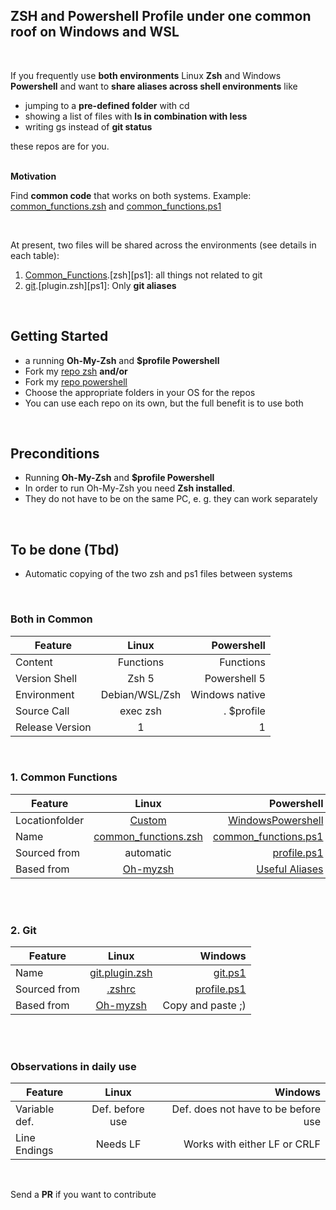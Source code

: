 ## ZSH and Powershell Profile under one common roof on Windows and WSL
&nbsp;

If you frequently use **both environments** Linux **Zsh** and Windows **Powershell** and want to **share aliases across shell environments** like 

- jumping to a **pre-defined folder** with cd
- showing a list of files with **ls in combination with less**
- writing gs instead of **git status**

 these repos are for you.  
&nbsp;
 
  **Motivation**
   
  Find **common code** that works on both systems. Example: [common_functions.zsh](https://github.com/tik9/custom/blob/master/common_functions.zsh) and [common_functions.ps1](https://github.com/tik9/prs/blob/master/common_functions.ps1)

  &nbsp;

At present, two files will be shared across the environments (see details in each table):
1. [Common_Functions](###-1.-common_functions).[zsh][ps1]: all things not related to git
2. [git](###-2.-git).[plugin.zsh][ps1]: Only **git aliases**

&nbsp;

## Getting Started

- a running **Oh-My-Zsh** and **$profile Powershell**
- Fork my [repo zsh](https://github.com/tik9/custom) **and/or**
- Fork my [repo powershell](https://github.com/tik9/prs)
- Choose the appropriate folders in your OS for the repos
- You can use each repo on its own, but the full benefit is to use both


&nbsp;

## Preconditions

- Running **Oh-My-Zsh** and **$profile Powershell**
- In order to run Oh-My-Zsh you need **Zsh installed**.
- They do not have to be on the same PC, e. g. they can work separately

&nbsp;

## To be done (Tbd)

- Automatic copying of the two zsh and ps1 files between systems

&nbsp;


### Both in Common 

| Feature| Linux |  Powershell |
|----------|:-------------:|------:|
|Content   |  Functions | Functions
| Version Shell | Zsh 5 | Powershell 5 |
| Environment | Debian/WSL/Zsh   | Windows native |
| Source Call |  exec zsh |  . $profile|
|Release Version | 1 | 1


&nbsp;
### 1. Common Functions


| Feature| Linux |  Powershell |
|----------|:-------------:|------:|
| Locationfolder | [Custom](https://github.com/tik9/custom)  | [WindowsPowershell](https://github.com/tik9/prs) |
| Name | [common_functions.zsh](https://github.com/tik9/custom/blob/master/common_functions.zsh) |[common_functions.ps1](https://github.com/tik9/prs/blob/master/common_functions.ps1)|
| Sourced from |  automatic | [profile.ps1](https://github.com/tik9/prs/blob/master/Microsoft.PowerShell_profile.ps1)|
| Based from| [Oh-myzsh](https://github.com/ohmyzsh/ohmyzsh) | [Useful Aliases](https://gist.github.com/timsneath/19867b12eee7fd5af2ba)


&nbsp;  
&nbsp;  
### 2. Git

| Feature |     Linux    |  Windows |
|----------|:-------------:|------:|
| Name | [git.plugin.zsh](https://github.com/tik9/custom/blob/master/plugins/git/git.plugin.zsh) |[git.ps1](https://github.com/tik9/prs/blob/master/git.ps1)|
| Sourced from |  [.zshrc](https://github.com/tik9/custom/blob/master/.zshrc) |  [profile.ps1](https://github.com/tik9/prs/blob/master/Microsoft.PowerShell_profile.ps1)|
| Based from| [Oh-myzsh](https://github.com/ohmyzsh/ohmyzsh) | Copy and paste ;)

&nbsp;  
&nbsp;  


### Observations in daily use


| Feature |     Linux |  Windows |
|----------|:---------:|----------:|
Variable def. | Def. before use | Def. does not have to be before use
Line Endings | Needs LF | Works with either LF or CRLF

&nbsp;  

Send a **PR** if you want to contribute